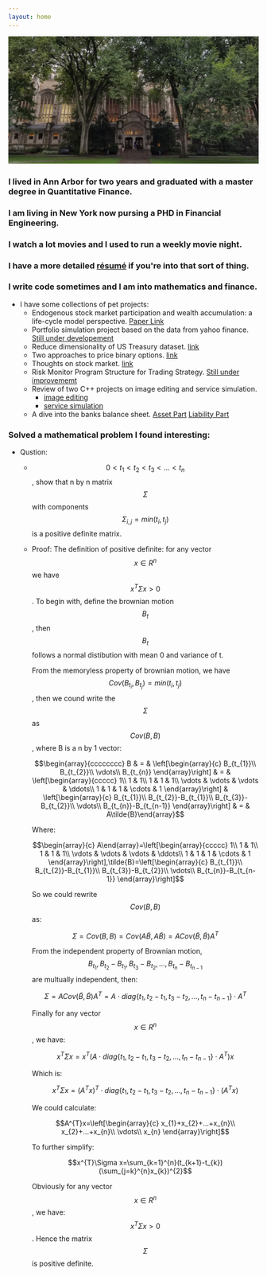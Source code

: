 ```yaml
---
layout: home
---
```


![Branching](https://raw.githubusercontent.com/dongxulee/portfolio/gh-pages/images/background/bg3.jpg)

### I lived in Ann Arbor for two years and graduated with a master degree in Quantitative Finance.

### I am living in New York now pursing a PHD in Financial Engineering.

### I watch a lot movies and I used to run a weekly movie night.


### I have a more detailed [résumé](./dongxuli.pdf) if you're into that sort of thing.

### I write code sometimes and I am into mathematics and finance.


- I have some collections of pet projects:
    * Endogenous stock market participation and wealth accumulation: a life-cycle model perspective. [Paper Link](https://papers.ssrn.com/sol3/papers.cfm?abstract_id=3875829)
    * Portfolio simulation project based on the data from yahoo finance. [Still under developement](./projects/)
    * Reduce dimensionality of US Treasury dataset. [link](./files/treasury.pdf)
    * Two approaches to price binary options. [link](./files/binaryOption.pdf)
    * Thoughts on stock market. [link](https://leodongxu.wixsite.com/quant/single-post/2017/07/12/Thoughts-on-stock-market)    
    * Risk Monitor Program Structure for Trading Strategy. [Still under improvememt](./_projects/)
    * Review of two C++ projects on image editing and service simulation. 
        * [image editing](./files/imageEditing.pdf)
        * [service simulation](./files/serviceSimulation.pdf)
    * A dive into the banks balance sheet. 
        [Asset Part](./files/banksBalancesheetAsset.md)
        [Liability Part](./files/banksBalancesheetLiability.md)

         
        



###  Solved a mathematical problem I found interesting:
- Qustion:       
    * $$ 0 < t_1 < t_2 < t_3 < ... < t_n $$, show that n by n matrix $$\Sigma$$ with components $$\Sigma_{i,j} = min(t_i,t_j)$$ is a positive definite matrix.
    * Proof:
        The definition of positive definite: for any vector $$ x \in R^n$$ we have $$x^T \Sigma x > 0 $$.
        To begin with, define the brownian motion $$B_{t}$$, then $$B_{t}$$ follows a normal distibution with mean 0 and variance of t. 
        
        From the memoryless property of brownian motion, we have $$Cov(B_{t_{i}},B_{t_{j}})=min(t_{i},t_{j})$$ , then we cound write the $$\Sigma$$ as $$Cov(B,B)$$, where B is a n by 1 vector:
        
        $$\begin{array}{cccccccc}
        B & = & \left[\begin{array}{c}
        B_{t_{1}}\\
        B_{t_{2}}\\
        \vdots\\
        B_{t_{n}}
        \end{array}\right] & = & \left[\begin{array}{ccccc}
        1\\
        1 & 1\\
        1 & 1 & 1\\
        \vdots & \vdots & \vdots & \ddots\\
        1 & 1 & 1 & \cdots & 1
        \end{array}\right] & \left[\begin{array}{c}
        B_{t_{1}}\\
        B_{t_{2}}-B_{t_{1}}\\
        B_{t_{3}}-B_{t_{2}}\\
        \vdots\\
        B_{t_{n}}-B_{t_{n-1}}
        \end{array}\right] & = & A\tilde{B}\end{array}$$
        
        Where:
                   
        $$\begin{array}{c}
        A\end{array}=\left[\begin{array}{ccccc}
        1\\
        1 & 1\\
        1 & 1 & 1\\
        \vdots & \vdots & \vdots & \ddots\\
        1 & 1 & 1 & \cdots & 1
        \end{array}\right],\tilde{B}=\left[\begin{array}{c}
        B_{t_{1}}\\
        B_{t_{2}}-B_{t_{1}}\\
        B_{t_{3}}-B_{t_{2}}\\
        \vdots\\
        B_{t_{n}}-B_{t_{n-1}}
        \end{array}\right]$$

        So we could rewrite $$Cov(B,B)$$ as:
        
        $$\Sigma=Cov(B,B)=Cov(A\tilde{B},A\tilde{B})=ACov(\tilde{B},\tilde{B})A^{T}$$
               
        From the independent property of Brownian motion, $$B_{t_{1}}, B_{t_{2}}-B_{t_{1}},B_{t_{3}}-B_{t_{2}}, ... , B_{t_{n}}-B_{t_{n-1}}$$ are multually independent, then:   
        
        $$\Sigma=ACov(\tilde{B},\tilde{B})A^{T}=A\cdot diag\{t_{1},t_{2}-t_{1},t_{3}-t_{2},...,t_{n}-t_{n-1}\}\cdot A^{T}$$
        
        Finally for any vector $$x\in R^{n}$$, we have:   
        
        $$x^{T}\Sigma x=x^{T}(A\cdot diag\{t_{1},t_{2}-t_{1},t_{3}-t_{2},...,t_{n}-t_{n-1}\}\cdot A^{T})x$$
        
        Which is:   
        
        $$x^{T}\Sigma x=(A^{T}x)^{T}\cdot diag\{t_{1},t_{2}-t_{1},t_{3}-t_{2},...,t_{n}-t_{n-1}\}\cdot(A^{T}x)$$
        
        We could calculate:
        
        $$A^{T}x=\left[\begin{array}{c}
        x_{1}+x_{2}+...+x_{n}\\
        x_{2}+...+x_{n}\\
        \vdots\\
        x_{n}
        \end{array}\right]$$
        
        To further simplify:
        
        $$x^{T}\Sigma x=\sum_{k=1}^{n}(t_{k+1}-t_{k})(\sum_{j=k}^{n}x_{k})^{2}$$
            
        Obviously for any vector $$x\in R^{n}$$, we have: $$x^{T}\Sigma x>0$$.
        Hence the matrix $$\Sigma$$ is positive definite. 
